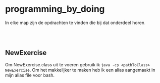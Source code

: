 # programming_by_doing

In elke map zijn de opdrachten te vinden die bij dat onderdeel horen.

<br><br>
## NewExercise
Om NewExercise.class uit te voeren gebruik ik `java -cp <pathToClass> NewExercise`. Om het makkelijker te maken heb ik een alias aangemaakt in mijn alias file voor bash.
